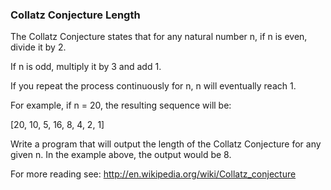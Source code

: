 ### Collatz Conjecture Length


The Collatz Conjecture states that for any natural number n, if n is even, divide it by 2. 

If n is odd, multiply it by 3 and add 1. 

If you repeat the process continuously for n, n will eventually reach 1.

For example, if n = 20, the resulting sequence will be:

[20, 10, 5, 16, 8, 4, 2, 1]

Write a program that will output the length of the Collatz Conjecture for any given n. In the example above, the output would be 8.

For more reading see: http://en.wikipedia.org/wiki/Collatz_conjecture



